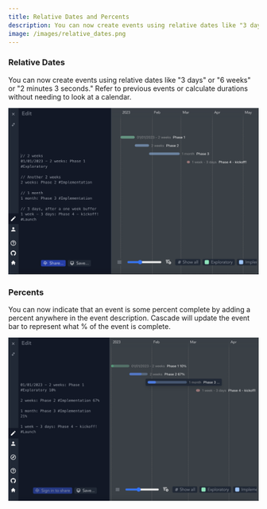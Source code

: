 ```yaml
---
title: Relative Dates and Percents
description: You can now create events using relative dates like "3 days" or "6 weeks" or "2 minutes 3 seconds."
image: /images/relative_dates.png
---
```


### Relative Dates

You can now create events using relative dates like "3 days" or "6 weeks" or "2 minutes 3 seconds." Refer to previous events or calculate durations without needing to look at a calendar.

![](/images/relative_dates.png)

### Percents

You can now indicate that an event is some percent complete by adding a percent anywhere in the event description. Cascade will update the event bar to represent what % of the event is complete.

![](/images/percents.png)

